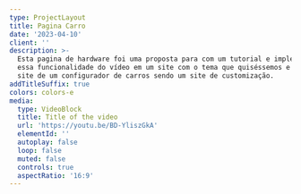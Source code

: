```yaml
---
type: ProjectLayout
title: Pagina Carro
date: '2023-04-10'
client: ''
description: >-
  Esta pagina de hardware foi uma proposta para com um tutorial e implementar
  essa funcionalidade do vídeo em um site com o tema que quiséssemos e eu fiz o
  site de um configurador de carros sendo um site de customização.
addTitleSuffix: true
colors: colors-e
media:
  type: VideoBlock
  title: Title of the video
  url: 'https://youtu.be/BD-YliszGkA'
  elementId: ''
  autoplay: false
  loop: false
  muted: false
  controls: true
  aspectRatio: '16:9'
---
```

